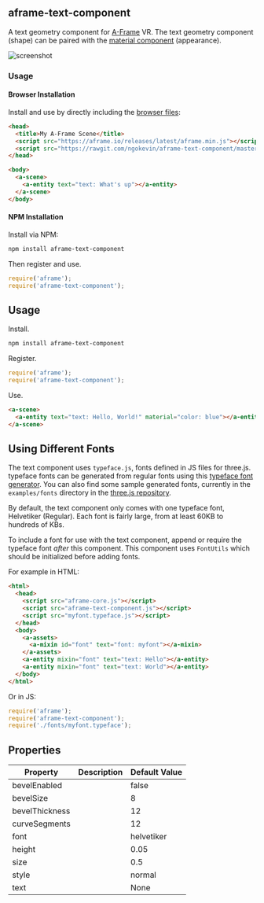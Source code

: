 ## aframe-text-component

A text geometry component for [A-Frame](https://aframe.io) VR. The text geometry
component (shape) can be paired with the [material component](https://aframe.io/docs/components/material.html) (appearance).

![screenshot](https://cloud.githubusercontent.com/assets/674727/11915616/59342aca-a663-11e5-9b6b-8a0b243fe5da.png)

### Usage

#### Browser Installation

Install and use by directly including the [browser files](dist):

```html
<head>
  <title>My A-Frame Scene</title>
  <script src="https://aframe.io/releases/latest/aframe.min.js"></script>
  <script src="https://rawgit.com/ngokevin/aframe-text-component/master/dist/aframe-text-component.min.js"></script>
</head>

<body>
  <a-scene>
    <a-entity text="text: What's up"></a-entity>
  </a-scene>
</body>
```

#### NPM Installation

Install via NPM:

```bash
npm install aframe-text-component
```

Then register and use.

```js
require('aframe');
require('aframe-text-component');
```

## Usage

Install.

```bash
npm install aframe-text-component
```

Register.

```js
require('aframe');
require('aframe-text-component');
```

Use.

```html
<a-scene>
  <a-entity text="text: Hello, World!" material="color: blue"></a-entity>
</a-scene>
```

## Using Different Fonts

The text component uses `typeface.js`, fonts defined in JS files for three.js.
typeface fonts can be generated from regular fonts using this [typeface
font generator](http://gero3.github.io/facetype.js/). You can also find some
sample generated fonts, currently in the `examples/fonts` directory in the [three.js
repository](https://github.com/mrdoob/three.js).

By default, the text component only comes with one typeface font, Helvetiker
(Regular). Each font is fairly large, from at least 60KB to hundreds of KBs.

To include a font for use with the text component, append or require the
typeface font *after* this component. This component uses `FontUtils` which
should be initialized before adding fonts.

For example in HTML:

```html
<html>
  <head>
    <script src="aframe-core.js"></script>
    <script src="aframe-text-component.js"></script>
    <script src="myfont.typeface.js"></script>
  </head>
  <body>
    <a-assets>
      <a-mixin id="font" text="font: myfont"></a-mixin>
    </a-assets>
    <a-entity mixin="font" text="text: Hello"></a-entity>
    <a-entity mixin="font" text="text: World"></a-entity>
  </body>
</html>
```

Or in JS:

```js
require('aframe');
require('aframe-text-component');
require('./fonts/myfont.typeface');
```

## Properties

| Property       | Description | Default Value |
| --------       | ----------- | ------------- |
| bevelEnabled   |             | false         |
| bevelSize      |             | 8             |
| bevelThickness |             | 12            |
| curveSegments  |             | 12            |
| font           |             | helvetiker    |
| height         |             | 0.05          |
| size           |             | 0.5           |
| style          |             | normal        |
| text           |             | None          |
